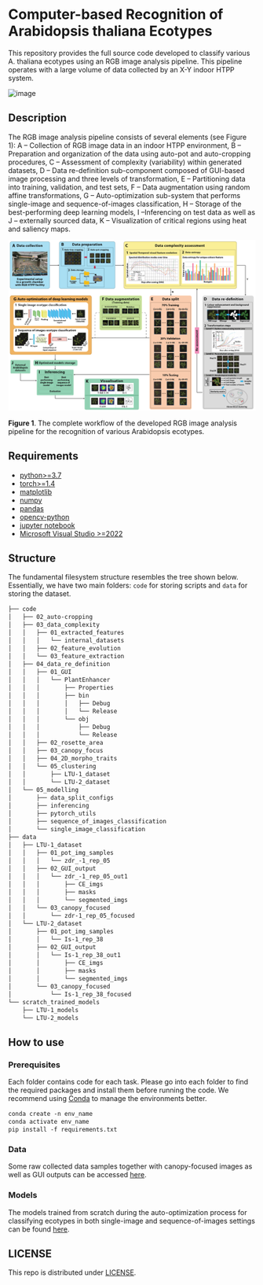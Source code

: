 # Computer-based Recognition of Arabidopsis thaliana Ecotypes

This repository provides the full source code developed to classify various A. thaliana ecotypes using an RGB image analysis pipeline. This pipeline operates with a large volume of data collected by an X-Y indoor HTPP system.

![image](images/img1_syst.png)

## Description

The RGB image analysis pipeline consists of several elements (see Figure 1):
A – Collection of RGB image data in an indoor HTPP environment, B – Preparation and organization of the data using auto-pot and auto-cropping procedures, C – Assessment of complexity (variability) within generated datasets, D – Data re-definition sub-component composed of GUI-based image processing and three levels of transformation, E – Partitioning data into training, validation, and test sets, F – Data augmentation using random affine transformations, G – Auto-optimization sub-system that performs single-image and sequence-of-images classification, H – Storage of the best-performing deep learning models, I –Inferencing on test data as well as J – externally sourced data,  K – Visualization of critical regions using heat and saliency maps.

![image](images/rgb_pipeline_1a.png)

**Figure 1**. The complete workflow of the developed RGB image analysis pipeline for the recognition of various Arabidopsis ecotypes.

## Requirements
- [python>=3.7](https://www.python.org/downloads/)
- [torch>=1.4](https://pytorch.org/get-started/locally/)
- [matplotlib](https://pypi.org/project/matplotlib/)
- [numpy](https://pypi.org/project/numpy/)
- [pandas](https://pypi.org/project/pandas/)
- [opencv-python](https://pypi.org/project/opencv-python/)
- [jupyter notebook](https://jupyter.org/)
- [Microsoft Visual Studio >=2022](https://visualstudio.microsoft.com/vs/)

## Structure
The fundamental filesystem structure resembles the tree shown below. Essentially, we have two main folders: ```code``` for storing scripts and ```data``` for storing the dataset.
```console
├── code
│   ├── 02_auto-cropping
│   ├── 03_data_complexity
│   │   ├── 01_extracted_features
│   │   │   └── internal_datasets
│   │   ├── 02_feature_evolution
│   │   └── 03_feature_extraction
│   ├── 04_data_re_definition
│   │   ├── 01_GUI
│   │   │   └── PlantEnhancer
│   │   │       ├── Properties
│   │   │       ├── bin
│   │   │       │   ├── Debug
│   │   │       │   └── Release
│   │   │       └── obj
│   │   │           ├── Debug
│   │   │           └── Release
│   │   ├── 02_rosette_area
│   │   ├── 03_canopy_focus
│   │   ├── 04_2D_morpho_traits
│   │   └── 05_clustering
│   │       ├── LTU-1_dataset
│   │       └── LTU-2_dataset
│   └── 05_modelling
│       ├── data_split_configs
│       ├── inferencing
│       ├── pytorch_utils
│       ├── sequence_of_images_classification
│       └── single_image_classification
├── data
│   ├── LTU-1_dataset
│   │   ├── 01_pot_img_samples
│   │   │   └── zdr_-1_rep_05
│   │   ├── 02_GUI_output
│   │   │   └── zdr_-1_rep_05_out1
│   │   │       ├── CE_imgs
│   │   │       ├── masks
│   │   │       └── segmented_imgs
│   │   └── 03_canopy_focused
│   │       └── zdr-1_rep_05_focused
│   └── LTU-2_dataset
│       ├── 01_pot_img_samples
│       │   └── Is-1_rep_38
│       ├── 02_GUI_output
│       │   └── Is-1_rep_38_out1
│       │       ├── CE_imgs
│       │       ├── masks
│       │       └── segmented_imgs
│       └── 03_canopy_focused
│           └── Is-1_rep_38_focused
└── scratch_trained_models
    ├── LTU-1_models
    └── LTU-2_models
```

## How to use
### Prerequisites
Each folder contains code for each task. Please go into each folder to find the required packages and install them before running the code. We recommend using [Conda](https://conda.io/projects/conda/en/latest/user-guide/install/index.html) to manage the environments better.
```
conda create -n env_name 
conda activate env_name
pip install -f requirements.txt
```

### Data
Some raw collected data samples together with canopy-focused images as well as GUI outputs can be accessed [here](data).

### Models
The models trained from scratch during the auto-optimization process for classifying ecotypes in both single-image and sequence-of-images settings can be found [here](scratch_trained_models).

## LICENSE
This repo is distributed under [LICENSE](LICENSE).
